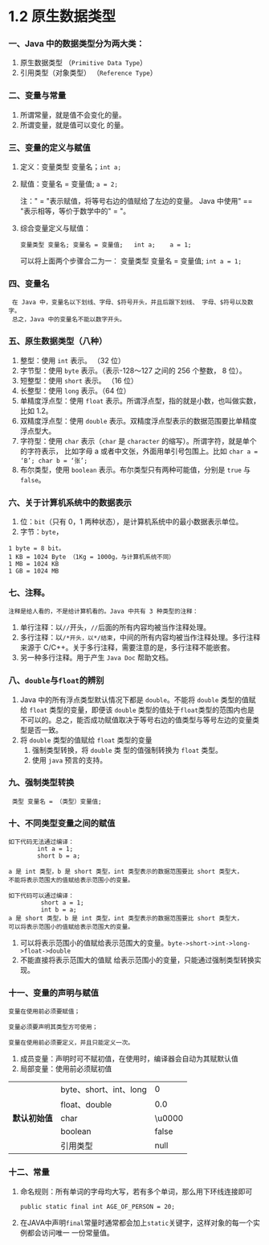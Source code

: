 # 1.2 原生数据类型

### 一、Java 中的数据类型分为两大类：
 1. 原生数据类型 （`Primitive Data Type`）
 2. 引用类型（对象类型） （`Reference Type`） 
 ### 二、变量与常量
 1. 所谓常量，就是值不会变化的量。
 2. 所谓变量，就是值可以变化 的量。 
### 三、变量的定义与赋值
1. 定义：变量类型  变量名；`int a;` 
2. 赋值：变量名 = 变量值; `a = 2;` 

     注：" = "表示赋值，将等号右边的值赋给了左边的变量。 Java 中使用" == "表示相等，等价于数学中的" = "。 
3. 综合变量定义与赋值：
 
       变量类型 变量名; 变量名 = 变量值;   int a;    a = 1;
 
   可以将上面两个步骤合二为一： 变量类型 变量名 = 变量值; `int a = 1; `
 ### 四、变量名
     在 Java 中，变量名以下划线、字母、$符号开头，并且后跟下划线、 字母、$符号以及数字。
     总之，Java 中的变量名不能以数字开头。 
### 五、原生数据类型（八种）
1. 整型：使用 `int` 表示。 （32 位） 
2. 字节型：使用 `byte` 表示。（表示-128～127 之间的 256 个整数， 8 位）。 
3. 短整型：使用 `short` 表示。 （16 位） 
4. 长整型：使用 `long` 表示。（64 位） 
5. 单精度浮点型：使用 `float` 表示。所谓浮点型，指的就是小数，也叫做实数，比如 1.2。 
6. 双精度浮点型：使用 `double` 表示。双精度浮点型表示的数据范围要比单精度浮点型大。
7. 字符型：使用 `char` 表示（`char` 是 `character` 的缩写）。所谓字符，就是单个的字符表示， 比如字母 a 
      或者中文张，外面用单引号包围上。比如 `char a = ‘B’; char b = ‘张’;` 
8. 布尔类型，使用 `boolean` 表示。布尔类型只有两种可能值，分别是 `true` 与 `false`。 
### 六、关于计算机系统中的数据表示 
1. 位：`bit`（只有 0，1 两种状态），是计算机系统中的最小数据表示单位。 
2. 字节：`byte`，
````
1 byte = 8 bit。 
1 KB = 1024 Byte （1Kg = 1000g，与计算机系统不同） 
1 MB = 1024 KB 
1 GB = 1024 MB
````
### 七、注释。
    注释是给人看的，不是给计算机看的。Java 中共有 3 种类型的注释： 
1. 单行注释：以`//`开头，`//`后面的所有内容均被当作注释处理。 
2. 多行注释：以`/*开头，以*/结束`，中间的所有内容均被当作注释处理。多行注释来源于 C/C++。关于多行注释，需要注意的是，多行注释不能嵌套。 
3. 另一种多行注释。用于产生 `Java Doc` 帮助文档。 
### 八、`double`与`float`的辨别
1. Java 中的所有浮点类型默认情况下都是 `double`。不能将 `double` 类型的值赋给 `float` 类型的变量，即便该 `double` 类型的值处于`float`类型的范围内也是不可以的。总之，能否成功赋值取决于等号右边的值类型与等号左边的变量类型是否一致。 
2. 将 `double` 类型的值赋给 `float` 类型的变量
   1. 强制类型转换，将 `double` 类 型的值强制转换为 `float` 类型。
   2. 使用 `java` 预言的支持。
### 九、强制类型转换
     类型 变量名 = （类型）变量值; 
### 十、不同类型变量之间的赋值
````
如下代码无法通过编译： 
        int a = 1;      
        short b = a; 
 
a 是 int 类型，b 是 short 类型，int 类型表示的数据范围要比 short 类型大，
不能将表示范围大的值赋给表示范围小的变量。 
````

````
如下代码可以通过编译： 
         short a = 1;   
         int b = a; 
a 是 short 类型，b 是 int 类型，int 类型表示的数据范围要比 short 类型大，
可以将表示范围小的值赋给表示范围大的变量。 
````
1. 可以将表示范围小的值赋给表示范围大的变量。`byte->short->int->long->float->double `
2. 不能直接将表示范围大的值赋 给表示范围小的变量，只能通过强制类型转换实现。 
### 十一、变量的声明与赋值
    变量在使用前必须要赋值；
    
    变量必须要声明其类型方可使用；
    
    变量在使用前必须要定义，并且只能定义一次。 
    
1. 成员变量：声明时可不赋初值，在使用时，编译器会自动为其赋默认值
2. 局部变量：使用前必须赋初值
<center>
     <table>
        <tr>
         <th rowspan="5">默认初始值</th>
         <td>byte、short、int、long</td>
         <td>0</td>
        </tr>
        <tr>
         <td>float、double</td>
         <td>0.0</td>
        </tr>
       <tr>
         <td>char</td>
         <td>\u0000</td>
       </tr>
       <tr>
         <td>boolean</td>
         <td>false</td>
       </tr>
       <tr>
         <td>引用类型</td>
         <td>null</td>
       </tr>
     </table>
 </center>
 
 ### 十二、常量
 
 1. 命名规则：所有单词的字母均大写，若有多个单词，那么用下环线连接即可
 
        public static final int AGE_OF_PERSON = 20;
 2. 在JAVA中声明`final`常量时通常都会加上`static`关键字，这样对象的每一个实例都会访问唯一 一份常量值。
